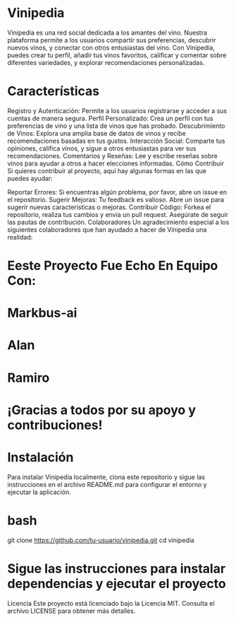 # Vinipedia
Vinipedia es una red social dedicada a los amantes del vino. Nuestra plataforma permite a los usuarios compartir sus preferencias, descubrir nuevos vinos, y conectar con otros entusiastas del vino. Con Vinipedia, puedes crear tu perfil, añadir tus vinos favoritos, calificar y comentar sobre diferentes variedades, y explorar recomendaciones personalizadas.

# Características
Registro y Autenticación: Permite a los usuarios registrarse y acceder a sus cuentas de manera segura.
Perfil Personalizado: Crea un perfil con tus preferencias de vino y una lista de vinos que has probado.
Descubrimiento de Vinos: Explora una amplia base de datos de vinos y recibe recomendaciones basadas en tus gustos.
Interacción Social: Comparte tus opiniones, califica vinos, y sigue a otros entusiastas para ver sus recomendaciones.
Comentarios y Reseñas: Lee y escribe reseñas sobre vinos para ayudar a otros a hacer elecciones informadas.
Cómo Contribuir
Si quieres contribuir al proyecto, aquí hay algunas formas en las que puedes ayudar:

Reportar Errores: Si encuentras algún problema, por favor, abre un issue en el repositorio.
Sugerir Mejoras: Tu feedback es valioso. Abre un issue para sugerir nuevas características o mejoras.
Contribuir Código: Forkea el repositorio, realiza tus cambios y envía un pull request. Asegúrate de seguir las pautas de contribución.
Colaboradores
Un agradecimiento especial a los siguientes colaboradores que han ayudado a hacer de Vinipedia una realidad:

# Eeste Proyecto Fue Echo En Equipo Con:
# Markbus-ai 
# Alan 
# Ramiro
# ¡Gracias a todos por su apoyo y contribuciones!

# Instalación
Para instalar Vinipedia localmente, clona este repositorio y sigue las instrucciones en el archivo README.md para configurar el entorno y ejecutar la aplicación.

# bash
git clone https://github.com/tu-usuario/vinipedia.git
cd vinipedia

# Sigue las instrucciones para instalar dependencias y ejecutar el proyecto
Licencia
Este proyecto está licenciado bajo la Licencia MIT. Consulta el archivo LICENSE para obtener más detalles.

